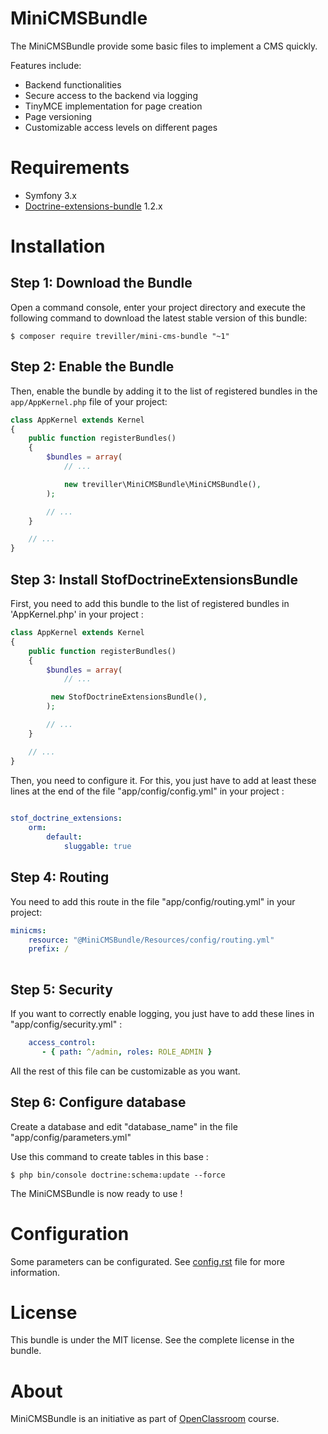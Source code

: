 MiniCMSBundle
=============

The MiniCMSBundle provide some basic files to implement a CMS quickly. 

Features include:

- Backend functionalities
- Secure access to the backend via logging
- TinyMCE implementation for page creation
- Page versioning
- Customizable access levels on different pages

Requirements
============

- Symfony 3.x
- [Doctrine-extensions-bundle](https://packagist.org/packages/stof/doctrine-extensions-bundle) 1.2.x

Installation
============

Step 1: Download the Bundle
---------------------------

Open a command console, enter your project directory and execute the
following command to download the latest stable version of this bundle:

```console
$ composer require treviller/mini-cms-bundle "~1"
```

Step 2: Enable the Bundle
-------------------------

Then, enable the bundle by adding it to the list of registered bundles
in the `app/AppKernel.php` file of your project:

```php
class AppKernel extends Kernel
{
    public function registerBundles()
    {
        $bundles = array(
            // ...

            new treviller\MiniCMSBundle\MiniCMSBundle(),
        );

        // ...
    }

    // ...
}
```

Step 3: Install StofDoctrineExtensionsBundle
--------------------------------------------

First, you need to add this bundle to the list of registered bundles in 'AppKernel.php' in your project :

```php
class AppKernel extends Kernel
{
    public function registerBundles()
    {
        $bundles = array(
            // ...

         new StofDoctrineExtensionsBundle(),
        );

        // ...
    }

    // ...
}
```

Then, you need to configure it. For this, you just have to add at least 
these lines at the end of the file "app/config/config.yml" in your project :

```yaml
    
stof_doctrine_extensions:
    orm:
        default:
            sluggable: true

```

Step 4: Routing
---------------

You need to add this route in the file "app/config/routing.yml" in your project:

```yaml
minicms:
    resource: "@MiniCMSBundle/Resources/config/routing.yml"
    prefix: /
    
```

Step 5: Security
----------------

If you want to correctly enable logging, you just have to add these lines in "app/config/security.yml" :

```yaml
    access_control:
       - { path: ^/admin, roles: ROLE_ADMIN }
```

All the rest of this file can be customizable as you want.

Step 6: Configure database
--------------------------
Create a database and edit "database_name" in the file "app/config/parameters.yml"

Use this command to create tables in this base : 

```console
$ php bin/console doctrine:schema:update --force
```

The MiniCMSBundle is now ready to use ! 

Configuration
=============

Some parameters can be configurated. See [config.rst](https://github.com/treviller/MiniCMS/blob/master/Resources/doc/config.rst) file for more information.

License
=======

This bundle is under the MIT license. See the complete license in the bundle.

About
=====

MiniCMSBundle is an initiative as part of [OpenClassroom](https://openclassrooms.com/courses/developpez-votre-site-web-avec-le-framework-symfony) course.
